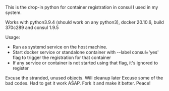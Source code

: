 This is the drop-in python for container registration in consul I used in my system.

Works with python3.9.4 (should work on any python3), docker 20.10.6, build 370c289 and consul 1.9.5

Usage: 
- Run as systemd service on the host machine.
- Start docker service or standalone container with --label consul='yes' flag to trigger the registration for that container
- If any service or container is not started using that flag, it's ignored to register

Excuse the stranded, unused objects. Will cleanup later
Excuse some of the bad codes. Had to get it work ASAP. 
Fork it and make it better. Peace!